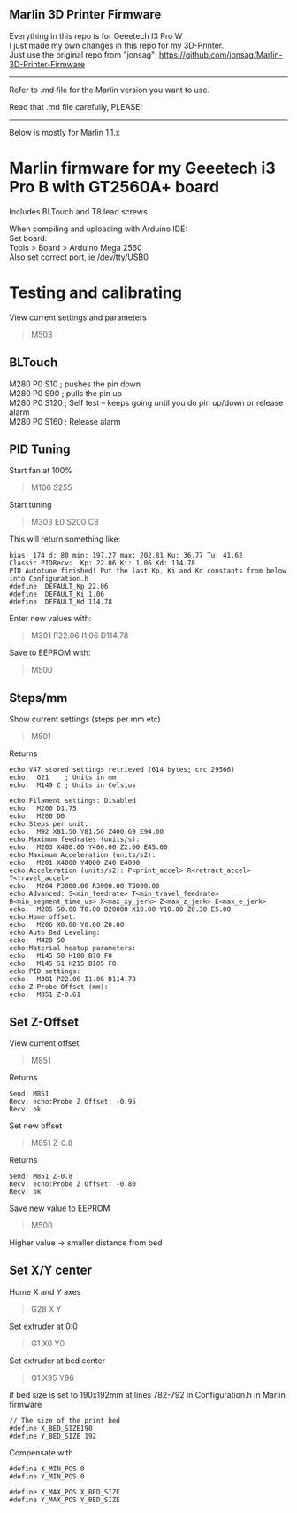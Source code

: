 ## Marlin 3D Printer Firmware

Everything in this repo is for Geeetech I3 Pro W   
I just made my own changes in this repo for my 3D-Printer.   
Just use the original repo from "jonsag":
https://github.com/jonsag/Marlin-3D-Printer-Firmware

*************
Refer to .md file for the Marlin version you want to use.  

Read that .md file carefully, PLEASE!
*************

Below is mostly for Marlin 1.1.x  

Marlin firmware for my Geeetech i3 Pro B with GT2560A+ board  
===============
Includes BLTouch and T8 lead screws  

When compiling and uploading with Arduino IDE:  
Set board:  
Tools > Board > Arduino Mega 2560  
Also set correct port, ie /dev/tty/USB0  

Testing and calibrating
===============
View current settings and parameters  
>M503

BLTouch
---------------
M280 P0 S10 ; pushes the pin down  
M280 P0 S90 ; pulls the pin up  
M280 P0 S120 ; Self test – keeps going until you do pin up/down or release alarm  
M280 P0 S160 ; Release alarm  

PID Tuning
---------------
Start fan at 100%  
>M106 S255

Start tuning
>M303 E0 S200 C8

This will return something like:  

	bias: 174 d: 80 min: 197.27 max: 202.81 Ku: 36.77 Tu: 41.62
	Classic PIDRecv:  Kp: 22.06 Ki: 1.06 Kd: 114.78
	PID Autotune finished! Put the last Kp, Ki and Kd constants from below into Configuration.h
	#define  DEFAULT_Kp 22.06
	#define  DEFAULT_Ki 1.06
	#define  DEFAULT_Kd 114.78
	
Enter new values with:
>M301 P22.06 I1.06 D114.78

Save to EEPROM with:
>M500

Steps/mm
---------------
Show current settings (steps per mm etc)  
>M501

Returns  

	echo:V47 stored settings retrieved (614 bytes; crc 29566)
	echo:  G21    ; Units in mm
	echo:  M149 C ; Units in Celsius

	echo:Filament settings: Disabled
	echo:  M200 D1.75
	echo:  M200 D0
	echo:Steps per unit:
	echo:  M92 X81.50 Y81.50 Z400.69 E94.00
	echo:Maximum feedrates (units/s):
	echo:  M203 X400.00 Y400.00 Z2.00 E45.00
	echo:Maximum Acceleration (units/s2):
	echo:  M201 X4000 Y4000 Z40 E4000
	echo:Acceleration (units/s2): P<print_accel> R<retract_accel> T<travel_accel>
	echo:  M204 P3000.00 R3000.00 T3000.00
	echo:Advanced: S<min_feedrate> T<min_travel_feedrate> B<min_segment_time_us> X<max_xy_jerk> Z<max_z_jerk> E<max_e_jerk>
	echo:  M205 S0.00 T0.00 B20000 X10.00 Y10.00 Z0.30 E5.00
	echo:Home offset:
	echo:  M206 X0.00 Y0.00 Z0.00
	echo:Auto Bed Leveling:
	echo:  M420 S0
	echo:Material heatup parameters:
	echo:  M145 S0 H180 B70 F0
	echo:  M145 S1 H215 B105 F0
	echo:PID settings:
	echo:  M301 P22.06 I1.06 D114.78
	echo:Z-Probe Offset (mm):
	echo:  M851 Z-0.61
	
Set Z-Offset
---------------
View current offset  
>M851

Returns  

	Send: M851
	Recv: echo:Probe Z Offset: -0.95
	Recv: ok
	
Set new offset  
>M851 Z-0.8

Returns  

	Send: M851 Z-0.8
	Recv: echo:Probe Z Offset: -0.80
	Recv: ok
	
Save new value to EEPROM  
>M500

Higher value -> smaller distance from bed  

Set X/Y center
---------------
Home X and Y axes  
>G28 X Y

Set extruder at 0:0  
>G1 X0 Y0

Set extruder at bed center  
>G1 X95 Y96

if bed size is set to 190x192mm at lines 782-792 in Configuration.h in Marlin firmware  

	// The size of the print bed
	#define X_BED_SIZE190
	#define Y_BED_SIZE 192
	
Compensate with  

	#define X_MIN_POS 0
	#define Y_MIN_POS 0
	...
	#define X_MAX_POS X_BED_SIZE
	#define Y_MAX_POS Y_BED_SIZE
	
	

